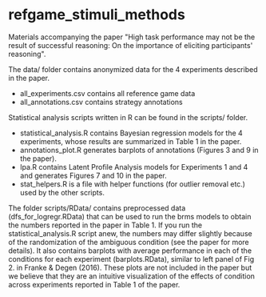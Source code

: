 # refgame_stimuli_methods
Materials accompanying the paper "High task performance may not be the result of successful reasoning: On the importance of eliciting participants' reasoning".

The data/ folder contains anonymized data for the 4 experiments described in the paper. 
- all_experiments.csv contains all reference game data
- all_annotations.csv contains strategy annotations

Statistical analysis scripts written in R can be found in the scripts/ folder.
- statistical_analysis.R contains Bayesian regression models for the 4 experiments, whose results are summarized in Table 1 in the paper.
- annotations_plot.R generates barplots of annotations (Figures 3 and 9 in the paper).
- lpa.R contains Latent Profile Analysis models for Experiments 1 and 4 and generates Figures 7 and 10 in the paper.
- stat_helpers.R is a file with helper functions (for outlier removal etc.) used by the other scripts.

The folder scripts/RData/ contains preprocessed data (dfs_for_logregr.RData) that can be used to run the brms models to obtain the numbers reported in the paper in Table 1. If you run the statistical_analysis.R script anew, the numbers may differ slightly because of the randomization of the ambiguous condition (see the paper for more details). It also contains barplots with average performance in each of the conditions for each experiment (barplots.RData), similar to left panel of Fig 2. in Franke & Degen (2016). These plots are not included in the paper but we believe that they are an intuitive visualization of the effects of condition across experiments reported in Table 1 of the paper.
